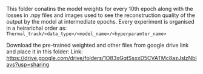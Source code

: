 This folder conatins the model weights for every 10th epoch along with the losses in .npy files and images used to see the reconstruction quality of the output by the model at intermediate epochs. Every experiment is organised in a heirarichal order as: ```Thermal_track/<data_type>/<model_name>/<hyperparamter_name>```

Download the pre-trained weighted and other files from google drive link and place it in this folder:
Link: https://drive.google.com/drive/folders/1O83xGqtSsxxD5CVATMc8azJslzNblavs?usp=sharing